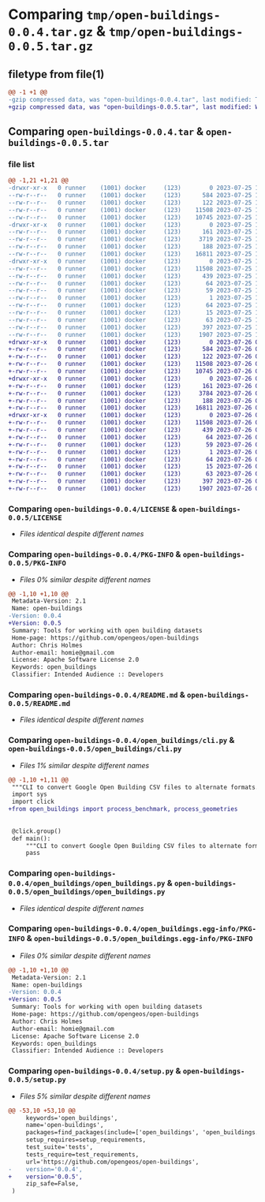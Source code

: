 # Comparing `tmp/open-buildings-0.0.4.tar.gz` & `tmp/open-buildings-0.0.5.tar.gz`

## filetype from file(1)

```diff
@@ -1 +1 @@
-gzip compressed data, was "open-buildings-0.0.4.tar", last modified: Tue Jul 25 16:23:12 2023, max compression
+gzip compressed data, was "open-buildings-0.0.5.tar", last modified: Wed Jul 26 02:49:24 2023, max compression
```

## Comparing `open-buildings-0.0.4.tar` & `open-buildings-0.0.5.tar`

### file list

```diff
@@ -1,21 +1,21 @@
-drwxr-xr-x   0 runner    (1001) docker     (123)        0 2023-07-25 16:23:12.807983 open-buildings-0.0.4/
--rw-r--r--   0 runner    (1001) docker     (123)      584 2023-07-25 16:22:55.000000 open-buildings-0.0.4/LICENSE
--rw-r--r--   0 runner    (1001) docker     (123)      122 2023-07-25 16:22:55.000000 open-buildings-0.0.4/MANIFEST.in
--rw-r--r--   0 runner    (1001) docker     (123)    11508 2023-07-25 16:23:12.807983 open-buildings-0.0.4/PKG-INFO
--rw-r--r--   0 runner    (1001) docker     (123)    10745 2023-07-25 16:22:55.000000 open-buildings-0.0.4/README.md
-drwxr-xr-x   0 runner    (1001) docker     (123)        0 2023-07-25 16:23:12.807983 open-buildings-0.0.4/open_buildings/
--rw-r--r--   0 runner    (1001) docker     (123)      161 2023-07-25 16:22:55.000000 open-buildings-0.0.4/open_buildings/__init__.py
--rw-r--r--   0 runner    (1001) docker     (123)     3719 2023-07-25 16:22:55.000000 open-buildings-0.0.4/open_buildings/cli.py
--rw-r--r--   0 runner    (1001) docker     (123)      188 2023-07-25 16:22:55.000000 open-buildings-0.0.4/open_buildings/common.py
--rw-r--r--   0 runner    (1001) docker     (123)    16811 2023-07-25 16:22:55.000000 open-buildings-0.0.4/open_buildings/open_buildings.py
-drwxr-xr-x   0 runner    (1001) docker     (123)        0 2023-07-25 16:23:12.807983 open-buildings-0.0.4/open_buildings.egg-info/
--rw-r--r--   0 runner    (1001) docker     (123)    11508 2023-07-25 16:23:12.000000 open-buildings-0.0.4/open_buildings.egg-info/PKG-INFO
--rw-r--r--   0 runner    (1001) docker     (123)      439 2023-07-25 16:23:12.000000 open-buildings-0.0.4/open_buildings.egg-info/SOURCES.txt
--rw-r--r--   0 runner    (1001) docker     (123)       64 2023-07-25 16:23:12.000000 open-buildings-0.0.4/open_buildings.egg-info/dependency_links.txt
--rw-r--r--   0 runner    (1001) docker     (123)       59 2023-07-25 16:23:12.000000 open-buildings-0.0.4/open_buildings.egg-info/entry_points.txt
--rw-r--r--   0 runner    (1001) docker     (123)        1 2023-07-25 16:23:12.000000 open-buildings-0.0.4/open_buildings.egg-info/not-zip-safe
--rw-r--r--   0 runner    (1001) docker     (123)       64 2023-07-25 16:23:12.000000 open-buildings-0.0.4/open_buildings.egg-info/requires.txt
--rw-r--r--   0 runner    (1001) docker     (123)       15 2023-07-25 16:23:12.000000 open-buildings-0.0.4/open_buildings.egg-info/top_level.txt
--rw-r--r--   0 runner    (1001) docker     (123)       63 2023-07-25 16:22:55.000000 open-buildings-0.0.4/requirements.txt
--rw-r--r--   0 runner    (1001) docker     (123)      397 2023-07-25 16:23:12.807983 open-buildings-0.0.4/setup.cfg
--rw-r--r--   0 runner    (1001) docker     (123)     1907 2023-07-25 16:22:55.000000 open-buildings-0.0.4/setup.py
+drwxr-xr-x   0 runner    (1001) docker     (123)        0 2023-07-26 02:49:24.890689 open-buildings-0.0.5/
+-rw-r--r--   0 runner    (1001) docker     (123)      584 2023-07-26 02:49:06.000000 open-buildings-0.0.5/LICENSE
+-rw-r--r--   0 runner    (1001) docker     (123)      122 2023-07-26 02:49:06.000000 open-buildings-0.0.5/MANIFEST.in
+-rw-r--r--   0 runner    (1001) docker     (123)    11508 2023-07-26 02:49:24.890689 open-buildings-0.0.5/PKG-INFO
+-rw-r--r--   0 runner    (1001) docker     (123)    10745 2023-07-26 02:49:06.000000 open-buildings-0.0.5/README.md
+drwxr-xr-x   0 runner    (1001) docker     (123)        0 2023-07-26 02:49:24.890689 open-buildings-0.0.5/open_buildings/
+-rw-r--r--   0 runner    (1001) docker     (123)      161 2023-07-26 02:49:06.000000 open-buildings-0.0.5/open_buildings/__init__.py
+-rw-r--r--   0 runner    (1001) docker     (123)     3784 2023-07-26 02:49:06.000000 open-buildings-0.0.5/open_buildings/cli.py
+-rw-r--r--   0 runner    (1001) docker     (123)      188 2023-07-26 02:49:06.000000 open-buildings-0.0.5/open_buildings/common.py
+-rw-r--r--   0 runner    (1001) docker     (123)    16811 2023-07-26 02:49:06.000000 open-buildings-0.0.5/open_buildings/open_buildings.py
+drwxr-xr-x   0 runner    (1001) docker     (123)        0 2023-07-26 02:49:24.890689 open-buildings-0.0.5/open_buildings.egg-info/
+-rw-r--r--   0 runner    (1001) docker     (123)    11508 2023-07-26 02:49:24.000000 open-buildings-0.0.5/open_buildings.egg-info/PKG-INFO
+-rw-r--r--   0 runner    (1001) docker     (123)      439 2023-07-26 02:49:24.000000 open-buildings-0.0.5/open_buildings.egg-info/SOURCES.txt
+-rw-r--r--   0 runner    (1001) docker     (123)       64 2023-07-26 02:49:24.000000 open-buildings-0.0.5/open_buildings.egg-info/dependency_links.txt
+-rw-r--r--   0 runner    (1001) docker     (123)       59 2023-07-26 02:49:24.000000 open-buildings-0.0.5/open_buildings.egg-info/entry_points.txt
+-rw-r--r--   0 runner    (1001) docker     (123)        1 2023-07-26 02:49:24.000000 open-buildings-0.0.5/open_buildings.egg-info/not-zip-safe
+-rw-r--r--   0 runner    (1001) docker     (123)       64 2023-07-26 02:49:24.000000 open-buildings-0.0.5/open_buildings.egg-info/requires.txt
+-rw-r--r--   0 runner    (1001) docker     (123)       15 2023-07-26 02:49:24.000000 open-buildings-0.0.5/open_buildings.egg-info/top_level.txt
+-rw-r--r--   0 runner    (1001) docker     (123)       63 2023-07-26 02:49:06.000000 open-buildings-0.0.5/requirements.txt
+-rw-r--r--   0 runner    (1001) docker     (123)      397 2023-07-26 02:49:24.890689 open-buildings-0.0.5/setup.cfg
+-rw-r--r--   0 runner    (1001) docker     (123)     1907 2023-07-26 02:49:06.000000 open-buildings-0.0.5/setup.py
```

### Comparing `open-buildings-0.0.4/LICENSE` & `open-buildings-0.0.5/LICENSE`

 * *Files identical despite different names*

### Comparing `open-buildings-0.0.4/PKG-INFO` & `open-buildings-0.0.5/PKG-INFO`

 * *Files 0% similar despite different names*

```diff
@@ -1,10 +1,10 @@
 Metadata-Version: 2.1
 Name: open-buildings
-Version: 0.0.4
+Version: 0.0.5
 Summary: Tools for working with open building datasets
 Home-page: https://github.com/opengeos/open-buildings
 Author: Chris Holmes
 Author-email: homie@gmail.com
 License: Apache Software License 2.0
 Keywords: open_buildings
 Classifier: Intended Audience :: Developers
```

### Comparing `open-buildings-0.0.4/README.md` & `open-buildings-0.0.5/README.md`

 * *Files identical despite different names*

### Comparing `open-buildings-0.0.4/open_buildings/cli.py` & `open-buildings-0.0.5/open_buildings/cli.py`

 * *Files 1% similar despite different names*

```diff
@@ -1,10 +1,11 @@
 """CLI to convert Google Open Building CSV files to alternate formats."""
 import sys
 import click
+from open_buildings import process_benchmark, process_geometries
 
 
 @click.group()
 def main():
     """CLI to convert Google Open Building CSV files to alternate formats."""
     pass
```

### Comparing `open-buildings-0.0.4/open_buildings/open_buildings.py` & `open-buildings-0.0.5/open_buildings/open_buildings.py`

 * *Files identical despite different names*

### Comparing `open-buildings-0.0.4/open_buildings.egg-info/PKG-INFO` & `open-buildings-0.0.5/open_buildings.egg-info/PKG-INFO`

 * *Files 0% similar despite different names*

```diff
@@ -1,10 +1,10 @@
 Metadata-Version: 2.1
 Name: open-buildings
-Version: 0.0.4
+Version: 0.0.5
 Summary: Tools for working with open building datasets
 Home-page: https://github.com/opengeos/open-buildings
 Author: Chris Holmes
 Author-email: homie@gmail.com
 License: Apache Software License 2.0
 Keywords: open_buildings
 Classifier: Intended Audience :: Developers
```

### Comparing `open-buildings-0.0.4/setup.py` & `open-buildings-0.0.5/setup.py`

 * *Files 5% similar despite different names*

```diff
@@ -53,10 +53,10 @@
     keywords='open_buildings',
     name='open-buildings',
     packages=find_packages(include=['open_buildings', 'open_buildings.*']),
     setup_requires=setup_requirements,
     test_suite='tests',
     tests_require=test_requirements,
     url='https://github.com/opengeos/open-buildings',
-    version='0.0.4',
+    version='0.0.5',
     zip_safe=False,
 )
```

